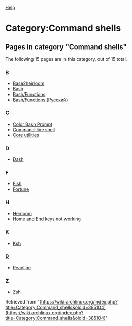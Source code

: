 [Help](//www.mediawiki.org/wiki/Special:MyLanguage/Help:Categories)

# Category:Command shells

## Pages in category "Command shells"

The following 15 pages are in this category, out of 15 total.

### B

*   [Base2heirloom](/index.php/Base2heirloom "Base2heirloom")
*   [Bash](/index.php/Bash "Bash")
*   [Bash/Functions](/index.php/Bash/Functions "Bash/Functions")
*   [Bash/Functions (Русский)](/index.php/Bash/Functions_(%D0%A0%D1%83%D1%81%D1%81%D0%BA%D0%B8%D0%B9) "Bash/Functions (Русский)")

### C

*   [Color Bash Prompt](/index.php/Color_Bash_Prompt "Color Bash Prompt")
*   [Command-line shell](/index.php/Command-line_shell "Command-line shell")
*   [Core utilities](/index.php/Core_utilities "Core utilities")

### D

*   [Dash](/index.php/Dash "Dash")

### F

*   [Fish](/index.php/Fish "Fish")
*   [Fortune](/index.php/Fortune "Fortune")

### H

*   [Heirloom](/index.php/Heirloom "Heirloom")
*   [Home and End keys not working](/index.php/Home_and_End_keys_not_working "Home and End keys not working")

### K

*   [Ksh](/index.php/Ksh "Ksh")

### R

*   [Readline](/index.php/Readline "Readline")

### Z

*   [Zsh](/index.php/Zsh "Zsh")

Retrieved from "[https://wiki.archlinux.org/index.php?title=Category:Command_shells&oldid=385104](https://wiki.archlinux.org/index.php?title=Category:Command_shells&oldid=385104)"